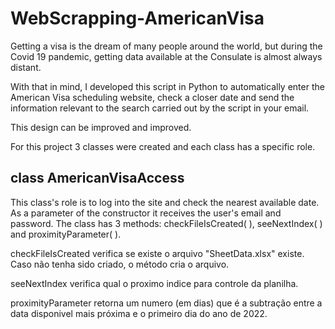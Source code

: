 # WebScrapping-AmericanVisa

Getting a visa is the dream of many people around the world, but during the Covid 19 pandemic, getting data available at the Consulate is almost always distant.

With that in mind, I developed this script in Python to automatically enter the American Visa scheduling website, check a closer date and send the information relevant to the search carried out by the script in your email.

This design can be improved and improved.

For this project 3 classes were created and each class has a specific role.

## class AmericanVisaAccess
This class's role is to log into the site and check the nearest available date. As a parameter of the constructor it receives the user's email and password. The class has 3 methods: checkFileIsCreated( ), seeNextIndex( ) and proximityParameter( ).

checkFileIsCreated verifica se existe o arquivo "SheetData.xlsx" existe. Caso não tenha sido criado, o método cria o arquivo.

seeNextIndex verifica qual o proximo indice para controle da planilha.

proximityParameter retorna um numero (em dias) que é a subtração entre a data disponivel mais próxima e o primeiro dia do ano de 2022.


